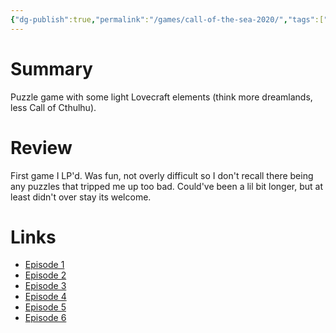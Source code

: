 ```yaml
---
{"dg-publish":true,"permalink":"/games/call-of-the-sea-2020/","tags":["LP"],"created":"2023-12-08","updated":"2024-02-26"}
---
```



# Summary

Puzzle game with some light Lovecraft elements (think more dreamlands, less Call of Cthulhu).

# Review

First game I LP'd. Was fun, not overly difficult so I don't recall there being any puzzles that tripped me up too bad. Could've been a lil bit longer, but at least didn't over stay its welcome.

# Links

- [Episode 1]()
- [Episode 2]()
- [Episode 3]()
- [Episode 4]()
- [Episode 5]()
- [Episode 6]()
